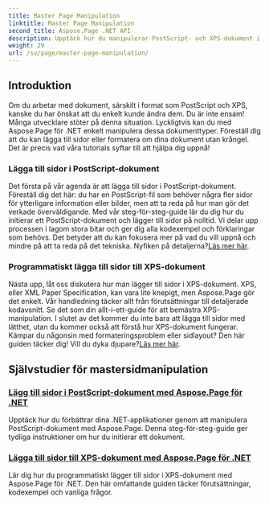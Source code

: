 ```yaml
---
title: Master Page Manipulation
linktitle: Master Page Manipulation
second_title: Aspose.Page .NET API
description: Upptäck hur du manipulerar PostScript- och XPS-dokument i .NET med Aspose.Page. Följ våra tutorials för att förbättra din applikationskapacitet.
weight: 29
url: /sv/page/master-page-manipulation/
---
```

## Introduktion

Om du arbetar med dokument, särskilt i format som PostScript och XPS, kanske du har önskat att du enkelt kunde ändra dem. Du är inte ensam! Många utvecklare stöter på denna situation. Lyckligtvis kan du med Aspose.Page för .NET enkelt manipulera dessa dokumenttyper. Föreställ dig att du kan lägga till sidor eller formatera om dina dokument utan krångel. Det är precis vad våra tutorials syftar till att hjälpa dig uppnå!

### Lägga till sidor i PostScript-dokument

Det första på vår agenda är att lägga till sidor i PostScript-dokument. Föreställ dig det här: du har en PostScript-fil som behöver några fler sidor för ytterligare information eller bilder, men att ta reda på hur man gör det verkade överväldigande. Med vår steg-för-steg-guide lär du dig hur du initierar ett PostScript-dokument och lägger till sidor på nolltid. Vi delar upp processen i lagom stora bitar och ger dig alla kodexempel och förklaringar som behövs. Det betyder att du kan fokusera mer på vad du vill uppnå och mindre på att ta reda på det tekniska. Nyfiken på detaljerna?[Läs mer här](./add-page-to-postscript-document/).

### Programmatiskt lägga till sidor till XPS-dokument

Nästa upp, låt oss diskutera hur man lägger till sidor i XPS-dokument. XPS, eller XML Paper Specification, kan vara lite knepigt, men Aspose.Page gör det enkelt. Vår handledning täcker allt från förutsättningar till detaljerade kodavsnitt. Se det som din allt-i-ett-guide för att bemästra XPS-manipulation. I slutet av det kommer du inte bara att lägga till sidor med lätthet, utan du kommer också att förstå hur XPS-dokument fungerar. Kämpar du någonsin med formateringsproblem eller sidlayout? Den här guiden täcker dig! Vill du dyka djupare?[Läs mer här](./adding-page-to-xps-document/).

## Självstudier för mastersidmanipulation
### [Lägg till sidor i PostScript-dokument med Aspose.Page för .NET](./add-page-to-postscript-document/)
Upptäck hur du förbättrar dina .NET-applikationer genom att manipulera PostScript-dokument med Aspose.Page. Denna steg-för-steg-guide ger tydliga instruktioner om hur du initierar ett dokument.
### [Lägga till sidor till XPS-dokument med Aspose.Page för .NET](./adding-page-to-xps-document/)
Lär dig hur du programmatiskt lägger till sidor i XPS-dokument med Aspose.Page för .NET. Den här omfattande guiden täcker förutsättningar, kodexempel och vanliga frågor.